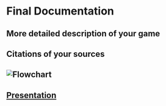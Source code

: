 # Final Documentation
## More detailed description of your game
### 
## Citations of your sources
## ![Flowchart](https://drive.google.com/open?id=1ogES-TVaDJXcCu_GGn79NkZOdua8U1-f)
## [Presentation](https://docs.google.com/presentation/d/1gGt77toKl0WI5Zc6aegxlX0Fux8GhR480_d0RNt5Baw/edit?usp=sharing)
